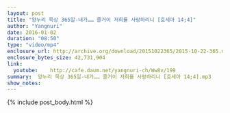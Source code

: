 ```yaml
---
layout: post
title: "양누리 묵상 365일-내가…… 즐거이 저희를 사랑하리니 [호세아 14;4]"
author: "Yangnuri"
date: 2016-01-02
duration: "08:50"
type: "video/mp4"
enclosure_url: http://archive.org/download/20151022365/2015-10-22-365.mp4
enclosure_bytes_size: 42,731,904       
link:
  youtube:    http://cafe.daum.net/yangnuri-ch/Ww8v/199
summary:  양누리 묵상 365일-내가…… 즐거이 저희를 사랑하리니 [호세아 14;4].mp3
show_notes:
---
```

{% include post_body.html %}
